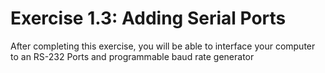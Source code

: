 # Exercise 1.3: Adding Serial Ports

After completing this exercise, you will be able to interface your computer to an RS-232 Ports and programmable baud rate generator